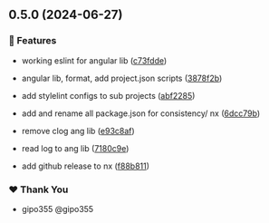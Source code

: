 ## 0.5.0 (2024-06-27)


### 🚀 Features

- working eslint for angular lib ([c73fdde](https://github.com/gipo355/angular-tomcat-gradle-monorepo/commit/c73fdde))

- angular lib, format, add project.json scripts ([3878f2b](https://github.com/gipo355/angular-tomcat-gradle-monorepo/commit/3878f2b))

- add stylelint configs to sub projects ([abf2285](https://github.com/gipo355/angular-tomcat-gradle-monorepo/commit/abf2285))

- add and rename all package.json for consistency/ nx ([6dcc79b](https://github.com/gipo355/angular-tomcat-gradle-monorepo/commit/6dcc79b))

- remove clog ang lib ([e93c8af](https://github.com/gipo355/angular-tomcat-gradle-monorepo/commit/e93c8af))

- read log to ang lib ([7180c9e](https://github.com/gipo355/angular-tomcat-gradle-monorepo/commit/7180c9e))

- add github release to nx ([f88b811](https://github.com/gipo355/angular-tomcat-gradle-monorepo/commit/f88b811))


### ❤️  Thank You

- gipo355 @gipo355
